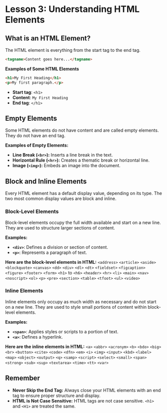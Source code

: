 # **Lesson 3: Understanding HTML Elements**

## **What is an HTML Element?**

The HTML element is everything from the start tag to the end tag.
```html
<tagname>Content goes here...</tagname>
```

**Examples of Some HTML Elements** 
```html
<h1>My First Heading</h1>
<p>My first paragraph.</p>
```
-   **Start tag**: `<h1>`
-   **Content**: `My First Heading`
-   **End tag**: `</h1>`

## **Empty Elements**

Some HTML elements do not have content and are called empty elements. They do not have an end tag.

**Examples of Empty Elements:**

-   **Line Break (`<br>`):** Inserts a line break in the text.
-   **Horizontal Rule (`<hr>`):** Creates a thematic break or horizontal line.
-   **Image (`<img>`):** Embeds an image into the document.

## **Block and Inline Elements**

Every HTML element has a default display value, depending on its type. The two most common display values are block and inline.

### **Block-Level Elements**

Block-level elements occupy the full width available and start on a new line. They are used to structure larger sections of content.

**Examples:**

-   **`<div>`**: Defines a division or section of content.
-   **`<p>`**: Represents a paragraph of text.

**Here are the block-level elements in HTML:** `<address>` `<article>` `<aside>` `<blockquote>` `<canvas>` `<dd>` `<div>` `<dl>` `<dt>` `<fieldset>` `<figcaption>` `<figure>` `<footer>` `<form>` `<h1>` to `<h6>` `<header>` `<hr>` `<li>` `<main>` `<nav>` `<noscript>` `<ol>` `<p>` `<pre>` `<section>` `<table>` `<tfoot>` `<ul>` `<video>`

### **Inline Elements**

Inline elements only occupy as much width as necessary and do not start on a new line. They are used to style small portions of content within block-level elements.

**Examples:**

-   **`<span>`**: Applies styles or scripts to a portion of text.
-   **`<a>`**: Defines a hyperlink.

**Here are the inline elements in HTML:**
 `<a>` `<abbr>` `<acronym>` `<b>` `<bdo>` `<big>` `<br>` `<button>` `<cite>` `<code>` `<dfn>` `<em>` `<i>` `<img>` `<input>` `<kbd>` `<label>` `<map>` `<object>` `<output>` `<q>` `<samp>` `<script>` `<select>` `<small>` `<span>` `<strong>` `<sub>` `<sup>` `<textarea>` `<time>` `<tt>` `<var>`

## **Remember**

-   **Never Skip the End Tag:** Always close your HTML elements with an end tag to ensure proper structure and display.
-   **HTML is Not Case Sensitive:** HTML tags are not case sensitive. `<h1>` and `<H1>` are treated the same.
<!--stackedit_data:
eyJoaXN0b3J5IjpbLTI2MDczMTMzOCwtMTc1OTY1NTk3NF19
-->